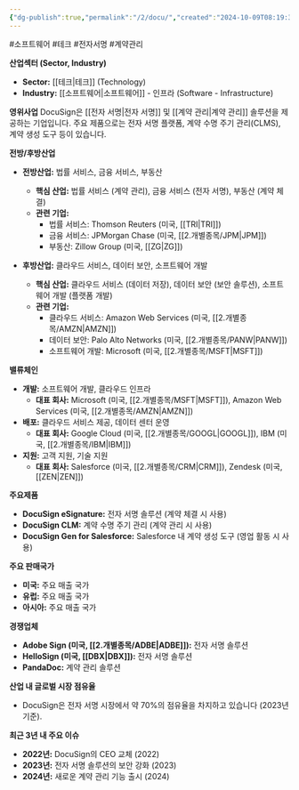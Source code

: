 ```yaml
---
{"dg-publish":true,"permalink":"/2/docu/","created":"2024-10-09T08:19:38.400+09:00","updated":"2025-07-29T21:37:04.582+09:00"}
---
```


#소프트웨어 #테크 #전자서명 #계약관리 



**산업섹터 (Sector, Industry)**

- **Sector:** [[테크\|테크]] (Technology)
- **Industry:** [[소프트웨어\|소프트웨어]] - 인프라 (Software - Infrastructure)

**영위사업** DocuSign은 [[전자 서명\|전자 서명]] 및 [[계약 관리\|계약 관리]] 솔루션을 제공하는 기업입니다. 주요 제품으로는 전자 서명 플랫폼, 계약 수명 주기 관리(CLMS), 계약 생성 도구 등이 있습니다.

**전방/후방산업**

- **전방산업:** 법률 서비스, 금융 서비스, 부동산
    - **핵심 산업:** 법률 서비스 (계약 관리), 금융 서비스 (전자 서명), 부동산 (계약 체결)
    - **관련 기업:**
        - 법률 서비스: Thomson Reuters (미국, [[TRI\|TRI]])
        - 금융 서비스: JPMorgan Chase (미국, [[2.개별종목/JPM\|JPM]])
        - 부동산: Zillow Group (미국, [[ZG\|ZG]])
          
- **후방산업:** 클라우드 서비스, 데이터 보안, 소프트웨어 개발
    - **핵심 산업:** 클라우드 서비스 (데이터 저장), 데이터 보안 (보안 솔루션), 소프트웨어 개발 (플랫폼 개발)
    - **관련 기업:**
        - 클라우드 서비스: Amazon Web Services (미국, [[2.개별종목/AMZN\|AMZN]])
        - 데이터 보안: Palo Alto Networks (미국, [[2.개별종목/PANW\|PANW]])
        - 소프트웨어 개발: Microsoft (미국, [[2.개별종목/MSFT\|MSFT]])

**밸류체인**

- **개발:** 소프트웨어 개발, 클라우드 인프라
    - **대표 회사:** Microsoft (미국, [[2.개별종목/MSFT\|MSFT]]), Amazon Web Services (미국, [[2.개별종목/AMZN\|AMZN]])
- **배포:** 클라우드 서비스 제공, 데이터 센터 운영
    - **대표 회사:** Google Cloud (미국, [[2.개별종목/GOOGL\|GOOGL]]), IBM (미국, [[2.개별종목/IBM\|IBM]])
- **지원:** 고객 지원, 기술 지원
    - **대표 회사:** Salesforce (미국, [[2.개별종목/CRM\|CRM]]), Zendesk (미국, [[ZEN\|ZEN]])

**주요제품**

- **DocuSign eSignature:** 전자 서명 솔루션 (계약 체결 시 사용)
- **DocuSign CLM:** 계약 수명 주기 관리 (계약 관리 시 사용)
- **DocuSign Gen for Salesforce:** Salesforce 내 계약 생성 도구 (영업 활동 시 사용)

**주요 판매국가**

- **미국:** 주요 매출 국가
- **유럽:** 주요 매출 국가
- **아시아:** 주요 매출 국가

**경쟁업체**

- **Adobe Sign (미국, [[2.개별종목/ADBE\|ADBE]]):** 전자 서명 솔루션
- **HelloSign (미국, [[DBX\|DBX]]):** 전자 서명 솔루션
- **PandaDoc:** 계약 관리 솔루션

**산업 내 글로벌 시장 점유율**

- DocuSign은 전자 서명 시장에서 약 70%의 점유율을 차지하고 있습니다 (2023년 기준).

**최근 3년 내 주요 이슈**

- **2022년:** DocuSign의 CEO 교체 (2022)
- **2023년:** 전자 서명 솔루션의 보안 강화 (2023)
- **2024년:** 새로운 계약 관리 기능 출시 (2024)